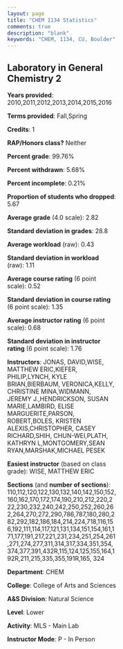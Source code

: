 ```yaml
---
layout: page
title: "CHEM 1134 Statistics"
comments: true
description: "blank"
keywords: "CHEM, 1134, CU, Boulder"
--- 
```

<head>
<script src="https://ajax.googleapis.com/ajax/libs/jquery/2.1.3/jquery.min.js"></script>
<script src="https://dl.dropboxusercontent.com/s/pc42nxpaw1ea4o9/highcharts.js?dl=0"></script>
<!-- <script src="../assets/js/highcharts.js"></script> -->
<style type="text/css">@font-face {
	font-family: "Bebas Neue";
	src: url(https://www.filehosting.org/file/details/544349/BebasNeue%20Regular.otf) format("opentype");
	}
	h1.Bebas { 
		font-family: "Bebas Neue", Verdana, Tahoma;
	}
</style>
</head>
<body>
	<div id="container" style="float: right; width: 45%; height: 88%; margin-left: 2.5%; margin-right: 2.5%;"></div>
	<script language="JavaScript">
		$(document).ready(function() {
		var chart = {type: 'column'};
		var title = {text: 'Grade Distribution'};
		var xAxis = {categories: ['A','B','C','D','F'],crosshair: true};
		var yAxis = {min: 0,title: {text: 'Percentage'}};
		var tooltip = {headerFormat: '<center><b><span style="font-size:20px">{point.key}</span></b></center>',
		               pointFormat: '<td style="padding:0"><b>{point.y:.1f}%</b></td>',
		               footerFormat: '</table>',shared: true,useHTML: true};
		var plotOptions = {column: {pointPadding: 0.0,borderWidth: 0}};  
		var credits = {enabled: false};var series= [{name: 'Percent',data: [20.9,49.23,23.71,3.61,2.55,]}];
		var json = {};
		json.chart = chart;
		json.title = title;
		json.tooltip = tooltip;
		json.xAxis = xAxis;
		json.yAxis = yAxis;  
		json.series = series;
		json.plotOptions = plotOptions;  
		json.credits = credits;
		$('#container').highcharts(json);
	});
	</script>
</body>
			   
## Laboratory in General Chemistry 2

**Years provided**: 2010,2011,2012,2013,2014,2015,2016

**Terms provided**: Fall,Spring

**Credits**: 1

**RAP/Honors class?** Neither

**Percent grade**: 99.76%

**Percent withdrawn**: 5.68%

**Percent incomplete**: 0.21%

**Proportion of students who dropped**: 5.67

**Average grade** (4.0 scale): 2.82

**Standard deviation in grades**: 28.8

**Average workload** (raw): 0.43

**Standard deviation in workload** (raw): 1.11

**Average course rating** (6 point scale): 0.52

**Standard deviation in course rating** (6 point scale): 1.35

**Average instructor rating** (6 point scale): 0.68

**Standard deviation in instructor rating** (6 point scale): 1.76

**Instructors**: JONAS, DAVID,WISE, MATTHEW ERIC,KIEFER, PHILIP,LYNCH, KYLE BRIAN,BIERBAUM, VERONICA,KELLY, CHRISTINE MINA,WIDMANN, JEREMY J.,HENDRICKSON, SUSAN MARIE,LAMBIRD, ELISE MARGUERITE,PARSON, ROBERT,BOLES, KRISTEN ALEXIS,CHRISTOPHER, CASEY RICHARD,SHIH, CHUN-WEI,PLATH, KATHRYN L,MONTGOMERY,SEAN RYAN,MARSHAK,MICHAEL PESEK

**Easiest instructor** (based on class grade): WISE, MATTHEW ERIC

**Sections** (and **number of sections**): 110,112,120,122,130,132,140,142,150,152,160,162,170,172,174,190,210,212,220,222,230,232,240,242,250,252,260,262,264,270,272,290,786,787,180,280,282,292,182,186,184,214,224,718,116,156,192,111,114,117,121,131,134,151,154,161,171,177,191,217,221,231,234,251,254,261,271,274,277,311,314,317,334,351,354,374,377,391,432R,115,124,125,155,164,192R,211,215,335,355,191R,165, 324

**Department**: CHEM

**College**: College of Arts and Sciences

**A&S Division**: Natural Science

**Level**: Lower

**Activity**: MLS - Main Lab

**Instructor Mode**: P  - In Person